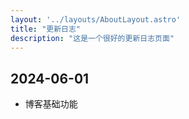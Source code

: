 ```yaml
---
layout: '../layouts/AboutLayout.astro'
title: "更新日志"
description: "这是一个很好的更新日志页面"
---
```


## 2024-06-01

* 博客基础功能

